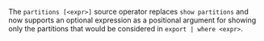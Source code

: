 The `partitions [<expr>]` source operator replaces `show partitions` and now
supports an optional expression as a positional argument for showing only the
partitions that would be considered in `export | where <expr>`.
